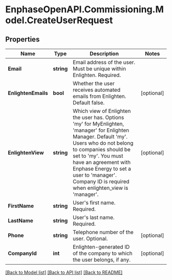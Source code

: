 # EnphaseOpenAPI.Commissioning.Model.CreateUserRequest

## Properties

Name | Type | Description | Notes
------------ | ------------- | ------------- | -------------
**Email** | **string** | Email address of the user. Must be unique within Enlighten. Required. | 
**EnlightenEmails** | **bool** | Whether the user receives automated emails from Enlighten. Default false. | [optional] 
**EnlightenView** | **string** | Which view of Enlighten the user has. Options &#39;my&#39; for MyEnlighten, &#39;manager&#39; for Enlighten Manager. Default &#39;my&#39;. Users who do not belong to companies should be set to &#39;my&#39;. You must have an agreement with Enphase Energy to set a user to &#39;manager&#39;. Company ID is required when enlighten_view is &#39;manager&#39;. | [optional] 
**FirstName** | **string** | User&#39;s first name. Required. | 
**LastName** | **string** | User&#39;s last name. Required. | 
**Phone** | **string** | Telephone number of the user. Optional. | [optional] 
**CompanyId** | **int** | Enlighten-generated ID of the company to which the user belongs, if any. | [optional] 

[[Back to Model list]](../README.md#documentation-for-models) [[Back to API list]](../README.md#documentation-for-api-endpoints) [[Back to README]](../README.md)

